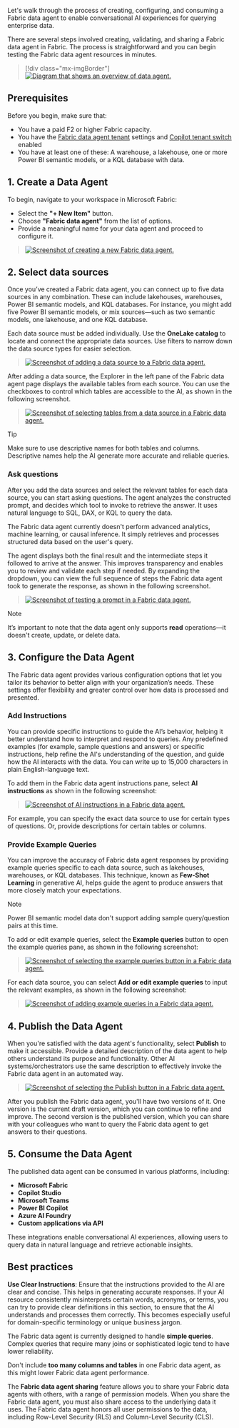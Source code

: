 Let's walk through the process of creating, configuring, and consuming a Fabric data agent to enable conversational AI experiences for querying enterprise data.

There are several steps involved creating, validating, and sharing a Fabric data agent in Fabric. The process is straightforward and you can begin testing the Fabric data agent resources in minutes.

> [!div class="mx-imgBorder"]
> [![Diagram that shows an overview of data agent.](../media/data-agent-overview.png)](../media/data-agent-overview.png#lightbox)

## Prerequisites

Before you begin, make sure that:

- You have a paid F2 or higher Fabric capacity.
- You have the [Fabric data agent tenant](/fabric/data-science/data-agent-tenant-settings) settings and [Copilot tenant switch](/fabric/data-science/data-agent-tenant-settings) enabled
- You have at least one of these: A warehouse, a lakehouse, one or more Power BI semantic models, or a KQL database with data.

## 1. Create a Data Agent

To begin, navigate to your workspace in Microsoft Fabric:
- Select the **"+ New Item"** button.
- Choose **"Fabric data agent"** from the list of options.
- Provide a meaningful name for your data agent and proceed to configure it.

> [![Screenshot of creating a new Fabric data agent.](../media/new-fabric-data-agent.png)](../media/new-fabric-data-agent.png#lightbox)

## 2. Select data sources

Once you’ve created a Fabric data agent, you can connect up to five data sources in any combination. These can include lakehouses, warehouses, Power BI semantic models, and KQL databases. For instance, you might add five Power BI semantic models, or mix sources—such as two semantic models, one lakehouse, and one KQL database.

Each data source must be added individually. Use the **OneLake catalog** to locate and connect the appropriate data sources. Use filters to narrow down the data source types for easier selection.

> [![Screenshot of adding a data source to a Fabric data agent.](../media/fabric-data-agent-add-data-source.png)](../media/fabric-data-agent-add-data-source.png#lightbox)

After adding a data source, the Explorer in the left pane of the Fabric data agent page displays the available tables from each source. You can use the checkboxes to control which tables are accessible to the AI, as shown in the following screenshot.

> [![Screenshot of selecting tables from a data source in a Fabric data agent.](../media/fabric-data-agent-select-tables.png)](../media/fabric-data-agent-select-tables.png#lightbox)

> [!TIP]
> 
> Make sure to use descriptive names for both tables and columns. Descriptive names help the AI generate more accurate and reliable queries.

### Ask questions

After you add the data sources and select the relevant tables for each data source, you can start asking questions. The agent analyzes the constructed prompt, and decides which tool to invoke to retrieve the answer. It uses natural language to SQL, DAX, or KQL to query the data.

The Fabric data agent currently doesn't perform advanced analytics, machine learning, or causal inference. It simply retrieves and processes structured data based on the user's query.

The agent displays both the final result and the intermediate steps it followed to arrive at the answer. This improves transparency and enables you to review and validate each step if needed. By expanding the dropdown, you can view the full sequence of steps the Fabric data agent took to generate the response, as shown in the following screenshot.

> [![Screenshot of testing a prompt in a Fabric data agent.](../media/fabric-data-agent-prompt.png)](../media/fabric-data-agent-prompt.png#lightbox)

> [!NOTE]
> 
> It’s important to note that the data agent only supports **read** operations—it doesn't create, update, or delete data.

## 3. Configure the Data Agent

The Fabric data agent provides various configuration options that let you tailor its behavior to better align with your organization’s needs. These settings offer flexibility and greater control over how data is processed and presented.

### Add Instructions

You can provide specific instructions to guide the AI’s behavior, helping it better understand how to interpret and respond to queries. Any predefined examples (for example, sample questions and answers) or specific instructions, help refine the AI's understanding of the question, and guide how the AI interacts with the data. You can write up to 15,000 characters in plain English-language text.

To add them in the Fabric data agent instructions pane, select **AI instructions** as shown in the following screenshot:

> [![Screenshot of AI instructions in a Fabric data agent.](../media/fabric-data-agent-ai-instructions.png)](../media/fabric-data-agent-ai-instructions.png#lightbox)

For example, you can specify the exact data source to use for certain types of questions. Or, provide descriptions for certain tables or columns.

### Provide Example Queries

You can improve the accuracy of Fabric data agent responses by providing example queries specific to each data source, such as lakehouses, warehouses, or KQL databases. This technique, known as **Few-Shot Learning** in generative AI, helps guide the agent to produce answers that more closely match your expectations.

> [!NOTE]
> 
> Power BI semantic model data don't support adding sample query/question pairs at this time. 

To add or edit example queries, select the **Example queries** button to open the example queries pane, as shown in the following screenshot:

> [![Screenshot of selecting the example queries button in a Fabric data agent.](../media/fabric-data-agent-example-queries-button.png)](../media/fabric-data-agent-example-queries-button.png#lightbox)

For each data source, you can select **Add or edit example queries** to input the relevant examples, as shown in the following screenshot:

> [![Screenshot of adding example queries in a Fabric data agent.](../media/fabric-data-agent-add-example.png)](../media/fabric-data-agent-add-example.png#lightbox)

## 4. Publish the Data Agent

When you're satisfied with the data agent's functionality, select **Publish** to make it accessible. Provide a detailed description of the data agent to help others understand its purpose and functionality. Other AI systems/orchestrators use the same description to effectively invoke the Fabric data agent in an automated way.

> [![Screenshot of selecting the Publish button in a Fabric data agent.](../media/fabric-data-agent-publish-button.png)](../media/fabric-data-agent-publish-button.png#lightbox)

After you publish the Fabric data agent, you'll have two versions of it. One version is the current draft version, which you can continue to refine and improve. The second version is the published version, which you can share with your colleagues who want to query the Fabric data agent to get answers to their questions. 

## 5. Consume the Data Agent

The published data agent can be consumed in various platforms, including:

- **Microsoft Fabric**
- **Copilot Studio**
- **Microsoft Teams**
- **Power BI Copilot**
- **Azure AI Foundry**
- **Custom applications via API**

These integrations enable conversational AI experiences, allowing users to query data in natural language and retrieve actionable insights.

## Best practices

**Use Clear Instructions**: Ensure that the instructions provided to the AI are clear and concise. This helps in generating accurate responses. If your AI resource consistently misinterprets certain words, acronyms, or terms, you can try to provide clear definitions in this section, to ensure that the AI understands and processes them correctly. This becomes especially useful for domain-specific terminology or unique business jargon.

The Fabric data agent is currently designed to handle **simple queries**. Complex queries that require many joins or sophisticated logic tend to have lower reliability.

Don't include **too many columns and tables** in one Fabric data agent, as this might lower Fabric data agent performance.

The **Fabric data agent sharing** feature allows you to share your Fabric data agents with others, with a range of permission models. When you share the Fabric data agent, you must also share access to the underlying data it uses. The Fabric data agent honors all user permissions to the data, including Row-Level Security (RLS) and Column-Level Security (CLS).

